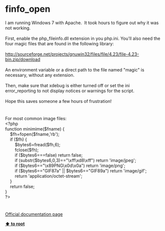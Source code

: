 # finfo_open




<div class="phpcode"><span class="html">
I am running Windows 7 with Apache.&#xA0; It took hours to figure out why it was not working.<br><br>First, enable the php_fileinfo.dll extension in you php.ini. You&apos;ll also need the four magic files that are found in the following library:<br><br><a href="http://sourceforge.net/projects/gnuwin32/files/file/4.23/file-4.23-bin.zip/download" rel="nofollow" target="_blank">http://sourceforge.net/projects/gnuwin32/files/file/4.23/file-4.23-bin.zip/download</a><br><br>An environment variable or a direct path to the file named &quot;magic&quot; is necessary, without any extension.&#xA0; <br><br>Then, make sure that xdebug is either turned off or set the ini error_reporting to not display notices or warnings for the script.<br><br>Hope this saves someone a few hours of frustration!</span>
</div>
  

#


<div class="phpcode"><span class="html">
For most common image files:<br><span class="default">&lt;?php<br></span><span class="keyword">function </span><span class="default">minimime</span><span class="keyword">(</span><span class="default">$fname</span><span class="keyword">) {<br>&#xA0; &#xA0; </span><span class="default">$fh</span><span class="keyword">=</span><span class="default">fopen</span><span class="keyword">(</span><span class="default">$fname</span><span class="keyword">,</span><span class="string">&apos;rb&apos;</span><span class="keyword">);<br>&#xA0; &#xA0; if (</span><span class="default">$fh</span><span class="keyword">) { <br>&#xA0; &#xA0; &#xA0; &#xA0; </span><span class="default">$bytes6</span><span class="keyword">=</span><span class="default">fread</span><span class="keyword">(</span><span class="default">$fh</span><span class="keyword">,</span><span class="default">6</span><span class="keyword">);<br>&#xA0; &#xA0; &#xA0; &#xA0; </span><span class="default">fclose</span><span class="keyword">(</span><span class="default">$fh</span><span class="keyword">); <br>&#xA0; &#xA0; &#xA0; &#xA0; if (</span><span class="default">$bytes6</span><span class="keyword">===</span><span class="default">false</span><span class="keyword">) return </span><span class="default">false</span><span class="keyword">;<br>&#xA0; &#xA0; &#xA0; &#xA0; if (</span><span class="default">substr</span><span class="keyword">(</span><span class="default">$bytes6</span><span class="keyword">,</span><span class="default">0</span><span class="keyword">,</span><span class="default">3</span><span class="keyword">)==</span><span class="string">&quot;\xff\xd8\xff&quot;</span><span class="keyword">) return </span><span class="string">&apos;image/jpeg&apos;</span><span class="keyword">;<br>&#xA0; &#xA0; &#xA0; &#xA0; if (</span><span class="default">$bytes6</span><span class="keyword">==</span><span class="string">&quot;\x89PNG\x0d\x0a&quot;</span><span class="keyword">) return </span><span class="string">&apos;image/png&apos;</span><span class="keyword">;<br>&#xA0; &#xA0; &#xA0; &#xA0; if (</span><span class="default">$bytes6</span><span class="keyword">==</span><span class="string">&quot;GIF87a&quot; </span><span class="keyword">|| </span><span class="default">$bytes6</span><span class="keyword">==</span><span class="string">&quot;GIF89a&quot;</span><span class="keyword">) return </span><span class="string">&apos;image/gif&apos;</span><span class="keyword">;<br>&#xA0; &#xA0; &#xA0; &#xA0; return </span><span class="string">&apos;application/octet-stream&apos;</span><span class="keyword">;<br>&#xA0; &#xA0; }<br>&#xA0; &#xA0; return </span><span class="default">false</span><span class="keyword">;<br>}<br></span><span class="default">?&gt;</span>
</span>
</div>
  

#

[Official documentation page](https://www.php.net/manual/en/function.finfo-open.php)

**[⬆ to root](/)**